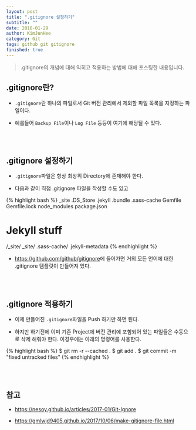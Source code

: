 ```yaml
---
layout: post
title: ".gitignore 설정하기"
subtitle: ""
date: 2018-01-29
author: KimJunHee
category: Git
tags: github git gitignore
finished: true
---
```


> .gitignore의 개념에 대해 익히고 적용하는 방법에 대해 포스팅한 내용입니다.

## .gitignore란?

* ```.gitignore```란 하나의 파일로서 Git 버전 관리에서 제외할 파일 목록을 지정하는 파일이다.

* 예를들어 ```Backup File```이나 ```Log File``` 등등이 여기에 해당될 수 있다.


<br/><br/>
## .gitignore 설정하기

* ```.gitignore```파일은 항상 최상위 Directory에 존재해야 한다.

* 다음과 같이 직접 .gitignore 파일을 작성할 수도 있고

{% highlight bash %}
_site
.DS_Store
.jekyll
.bundle
.sass-cache
Gemfile
Gemfile.lock
node_modules
package.json

# Jekyll stuff
/_site/
_site/
.sass-cache/
.jekyll-metadata
{% endhighlight %}

* <https://github.com/github/gitignore>에 들어가면 거의 모든 언어에 대한 .gitignore 템플릿이 만들어져 있다.


<br/><br/>
## .gitignore 적용하기

* 이제 만들어진 ```.gitignore```파일을 Push 하기만 하면 된다.

* 하지만 하기전에 이미 기존 Project에 버전 관리에 포함되어 있는 파일들은 수동으로 삭제 해줘야 한다. 이경우에는 아래의 명령어를 사용한다.

{% highlight bash %}
$ git rm -r --cached .
$ git add .
$ git commit -m "fixed untracked files"
{% endhighlight %}


<br/><br/>
## 참고

* <https://nesoy.github.io/articles/2017-01/Git-Ignore>

* <https://gmlwjd9405.github.io/2017/10/06/make-gitignore-file.html>
